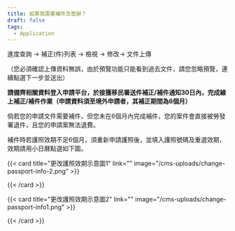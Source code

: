 ```yaml
---
title: 如果我需要補件怎麼辦？
draft: false
tags:
  - Application
---
```

進度查詢 → 補正(件)列表 → 檢視 → 修改→ 文件上傳

（您必須確認上傳資料無誤，由於預覽功能只能看到過去文件，請您忽略預覽，連續點選下一步並送出）

**請備齊相關資料登入申請平台，於接獲移民署送件補正/補件通知30日內，完成線上補正/補件作業（申請資料須至境外申請者，其補正期間為6個月）**

倘若您的申請文件需要補件，但您未在6個月內完成補件，您的案件會直接被勞發署退件，且您的申請案無法退費。

補件時若護照效期不足6個月，須重新申請護照後，並填入護照號碼及重選效期，效期請用小日曆點選如下圖。

{{< card title="更改護照效期示意圖1" link="" image="/cms-uploads/change-passport-info-2.png" >}}

{{< /card >}}

{{< card title="更改護照效期示意圖2" link="" image="/cms-uploads/change-passport-info1.png" >}}

{{< /card >}}
